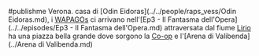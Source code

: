 #publishme 
Verona. casa di [Odin Eidoras](../../people/raps_vess/Odin Eidoras.md), i [WAPAGOs](../../people/wapagos/WAPAGOs.md) ci arrivano nell'[Ep3 - Il Fantasma dell'Opera](../../episodes/Ep3 - Il Fantasma dell'Opera.md)
attraversata dal fiume [Lirio](../Lirio.md) 
ha una piazza bella grande dove sorgono la [Co-op](../../people/minor_npcs/Co-op.md) e l'[Arena di Valibenda](../Arena di Valibenda.md)